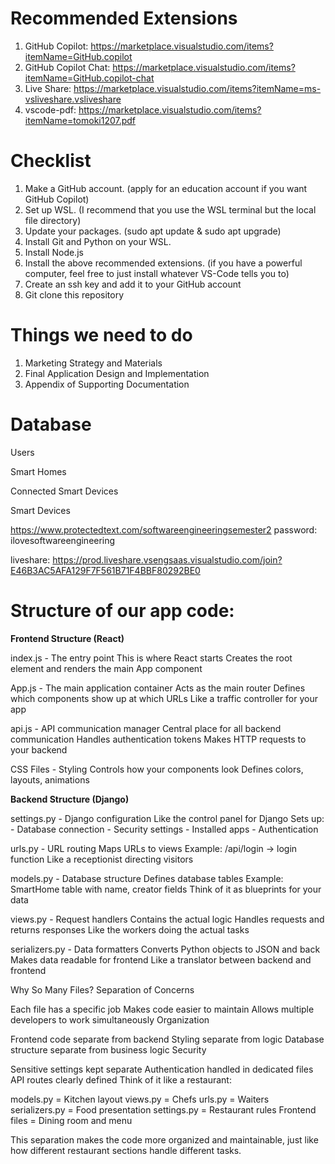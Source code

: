 # Recommended Extensions
1. GitHub Copilot: https://marketplace.visualstudio.com/items?itemName=GitHub.copilot
2. GitHub Copilot Chat: https://marketplace.visualstudio.com/items?itemName=GitHub.copilot-chat
3. Live Share: https://marketplace.visualstudio.com/items?itemName=ms-vsliveshare.vsliveshare
4. vscode-pdf: https://marketplace.visualstudio.com/items?itemName=tomoki1207.pdf

# Checklist
1. Make a GitHub account. (apply for an education account if you want GitHub Copilot)
2. Set up WSL. (I recommend that you use the WSL terminal but the local file directory)
3. Update your packages. (sudo apt update & sudo apt upgrade)
4. Install Git and Python on your WSL.
5. Install Node.js
6. Install the above recommended extensions. (if you have a powerful computer, feel free to just install whatever VS-Code tells you to)
7. Create an ssh key and add it to your GitHub account
8. Git clone this repository

# Things we need to do
1. Marketing Strategy and Materials
2. Final Application Design and Implementation
3. Appendix of Supporting Documentation

# Database
Users

Smart Homes

Connected Smart Devices

Smart Devices

https://www.protectedtext.com/softwareengineeringsemester2
password: ilovesoftwareengineering

liveshare:
https://prod.liveshare.vsengsaas.visualstudio.com/join?E46B3AC5AFA129F7F561B71F4BBF80292BE0

# Structure of our app code:
**Frontend Structure (React)**

index.js - The entry point
     This is where React starts
     Creates the root element and renders the main App component

App.js - The main application container
     Acts as the main router
     Defines which components show up at which URLs
     Like a traffic controller for your app

api.js - API communication manager
     Central place for all backend communication
     Handles authentication tokens
     Makes HTTP requests to your backend

CSS Files - Styling
     Controls how your components look
     Defines colors, layouts, animations

**Backend Structure (Django)**

settings.py - Django configuration
     Like the control panel for Django
     Sets up:
       - Database connection
       - Security settings
       - Installed apps
       - Authentication

urls.py - URL routing
     Maps URLs to views
     Example: /api/login → login function
     Like a receptionist directing visitors

models.py - Database structure
     Defines database tables
     Example: SmartHome table with name, creator fields
     Think of it as blueprints for your data

views.py - Request handlers
     Contains the actual logic
     Handles requests and returns responses
     Like the workers doing the actual tasks

serializers.py - Data formatters
     Converts Python objects to JSON and back
     Makes data readable for frontend
     Like a translator between backend and frontend

Why So Many Files?
Separation of Concerns

Each file has a specific job
Makes code easier to maintain
Allows multiple developers to work simultaneously
Organization

Frontend code separate from backend
Styling separate from logic
Database structure separate from business logic
Security

Sensitive settings kept separate
Authentication handled in dedicated files
API routes clearly defined
Think of it like a restaurant:

models.py = Kitchen layout
views.py = Chefs
urls.py = Waiters
serializers.py = Food presentation
settings.py = Restaurant rules
Frontend files = Dining room and menu

This separation makes the code more organized and maintainable, just like how different restaurant sections handle different tasks.

